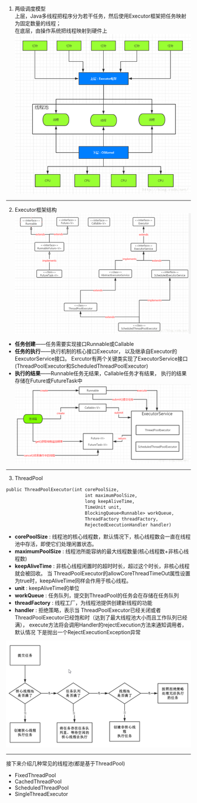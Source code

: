 1. 两级调度模型  
   上层，Java多线程把程序分为若干任务，然后使用Executor框架把任务映射为固定数量的线程；   
   在底层，由操作系统把线程映射到硬件上
   ![alt 属性文本](../picture/img_1.png)   
   
***
2.  Executor框架结构  
    ![alt 属性文本](../picture/img_2.png)
* **任务创建**——任务需要实现接口Runnable或Callable   
* **任务的执行**——执行机制的核心接口Executor，
  以及继承自Executor的EexcutorService接口。
  Exrcutor有两个关键类实现了ExecutorService接口
  (ThreadPoolExecutor和ScheduledThreadPoolExecutor)
*  **执行的结果**——Runnable任务无结果，Callable任务才有结果，
   执行的结果存储在Future或FutureTask中
 ![alt 属性文本](../picture/img_3.png)   

***
3. ThreadPool
```
public ThreadPoolExecutor(int corePoolSize,
                              int maximumPoolSize,
                              long keepAliveTime,
                              TimeUnit unit,
                              BlockingQueue<Runnable> workQueue,
                              ThreadFactory threadFactory,
                              RejectedExecutionHandler handler) 
```
* **corePoolSize** : 线程池的核心线程数，默认情况下，核心线程数会一直在线程池中存活，即使它们处理闲置状态。
* **maximumPoolSize** : 线程池所能容纳的最大线程数量(核心线程数+非核心线程数)
* **keepAliveTime** : 非核心线程闲置时的超时时长，超过这个时长，非核心线程就会被回收。
  当 ThreadPoolExecutor的allowCoreThreadTimeOut属性设置为true时，keepAliveTime同样会作用于核心线程。
* **unit** : keepAliveTime的单位
* **workQueue** : 任务队列，提交到ThreadPool的任务会在存储在任务队列
* **threadFactory** : 线程工厂，为线程池提供创建新线程的功能
* **handler** : 拒绝策略，表示当 ThreadPoolExecutor已经关闭或者 ThreadPoolExecutor已经饱和时（达到了最大线程池大小而且工作队列已经满），
  execute方法将会调用Handler的rejectExecution方法来通知调用者，默认情况 下是抛出一个RejectExecutionException异常

![alt 属性文本](../picture/img_4.png)    

***
接下来介绍几种常见的线程池(都是基于ThreadPool)
* FixedThreadPool
* CachedThreadPool
* ScheduledThreadPool
* SingleThreadExecutor